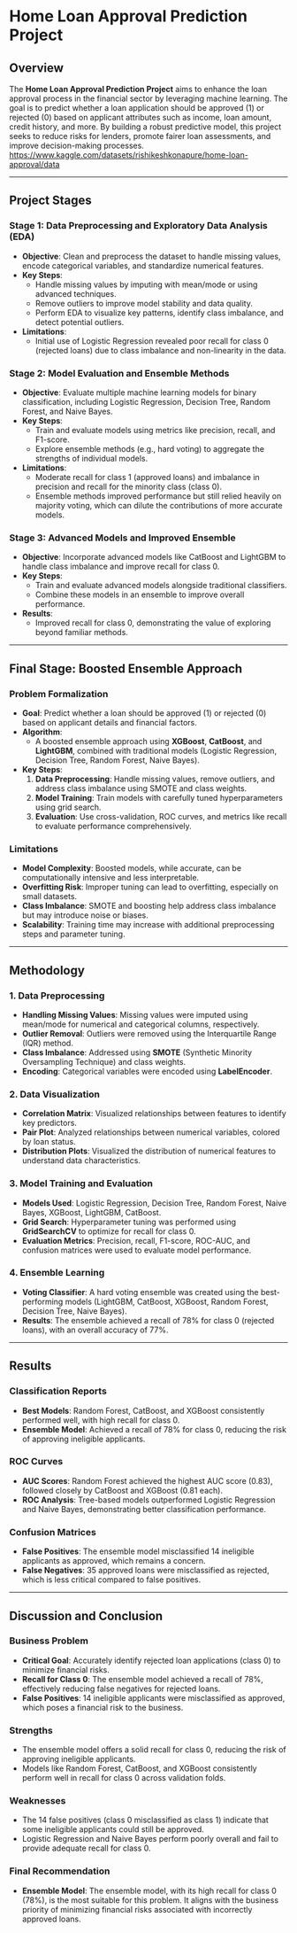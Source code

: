 # Home Loan Approval Prediction Project

## Overview
The **Home Loan Approval Prediction Project** aims to enhance the loan approval process in the financial sector by leveraging machine learning. The goal is to predict whether a loan application should be approved (1) or rejected (0) based on applicant attributes such as income, loan amount, credit history, and more. By building a robust predictive model, this project seeks to reduce risks for lenders, promote fairer loan assessments, and improve decision-making processes.
https://www.kaggle.com/datasets/rishikeshkonapure/home-loan-approval/data

---

## Project Stages

### Stage 1: Data Preprocessing and Exploratory Data Analysis (EDA)
- **Objective**: Clean and preprocess the dataset to handle missing values, encode categorical variables, and standardize numerical features.
- **Key Steps**:
  - Handle missing values by imputing with mean/mode or using advanced techniques.
  - Remove outliers to improve model stability and data quality.
  - Perform EDA to visualize key patterns, identify class imbalance, and detect potential outliers.
- **Limitations**: 
  - Initial use of Logistic Regression revealed poor recall for class 0 (rejected loans) due to class imbalance and non-linearity in the data.

### Stage 2: Model Evaluation and Ensemble Methods
- **Objective**: Evaluate multiple machine learning models for binary classification, including Logistic Regression, Decision Tree, Random Forest, and Naive Bayes.
- **Key Steps**:
  - Train and evaluate models using metrics like precision, recall, and F1-score.
  - Explore ensemble methods (e.g., hard voting) to aggregate the strengths of individual models.
- **Limitations**:
  - Moderate recall for class 1 (approved loans) and imbalance in precision and recall for the minority class (class 0).
  - Ensemble methods improved performance but still relied heavily on majority voting, which can dilute the contributions of more accurate models.

### Stage 3: Advanced Models and Improved Ensemble
- **Objective**: Incorporate advanced models like CatBoost and LightGBM to handle class imbalance and improve recall for class 0.
- **Key Steps**:
  - Train and evaluate advanced models alongside traditional classifiers.
  - Combine these models in an ensemble to improve overall performance.
- **Results**:
  - Improved recall for class 0, demonstrating the value of exploring beyond familiar methods.

---

## Final Stage: Boosted Ensemble Approach

### Problem Formalization
- **Goal**: Predict whether a loan should be approved (1) or rejected (0) based on applicant details and financial factors.
- **Algorithm**: 
  - A boosted ensemble approach using **XGBoost**, **CatBoost**, and **LightGBM**, combined with traditional models (Logistic Regression, Decision Tree, Random Forest, Naive Bayes).
- **Key Steps**:
  1. **Data Preprocessing**: Handle missing values, remove outliers, and address class imbalance using SMOTE and class weights.
  2. **Model Training**: Train models with carefully tuned hyperparameters using grid search.
  3. **Evaluation**: Use cross-validation, ROC curves, and metrics like recall to evaluate performance comprehensively.

### Limitations
- **Model Complexity**: Boosted models, while accurate, can be computationally intensive and less interpretable.
- **Overfitting Risk**: Improper tuning can lead to overfitting, especially on small datasets.
- **Class Imbalance**: SMOTE and boosting help address class imbalance but may introduce noise or biases.
- **Scalability**: Training time may increase with additional preprocessing steps and parameter tuning.

---

## Methodology

### 1. Data Preprocessing
- **Handling Missing Values**: Missing values were imputed using mean/mode for numerical and categorical columns, respectively.
- **Outlier Removal**: Outliers were removed using the Interquartile Range (IQR) method.
- **Class Imbalance**: Addressed using **SMOTE** (Synthetic Minority Oversampling Technique) and class weights.
- **Encoding**: Categorical variables were encoded using **LabelEncoder**.

### 2. Data Visualization
- **Correlation Matrix**: Visualized relationships between features to identify key predictors.
- **Pair Plot**: Analyzed relationships between numerical variables, colored by loan status.
- **Distribution Plots**: Visualized the distribution of numerical features to understand data characteristics.

### 3. Model Training and Evaluation
- **Models Used**: Logistic Regression, Decision Tree, Random Forest, Naive Bayes, XGBoost, LightGBM, CatBoost.
- **Grid Search**: Hyperparameter tuning was performed using **GridSearchCV** to optimize for recall for class 0.
- **Evaluation Metrics**: Precision, recall, F1-score, ROC-AUC, and confusion matrices were used to evaluate model performance.

### 4. Ensemble Learning
- **Voting Classifier**: A hard voting ensemble was created using the best-performing models (LightGBM, CatBoost, XGBoost, Random Forest, Decision Tree, Naive Bayes).
- **Results**: The ensemble achieved a recall of 78% for class 0 (rejected loans), with an overall accuracy of 77%.

---

## Results

### Classification Reports
- **Best Models**: Random Forest, CatBoost, and XGBoost consistently performed well, with high recall for class 0.
- **Ensemble Model**: Achieved a recall of 78% for class 0, reducing the risk of approving ineligible applicants.

### ROC Curves
- **AUC Scores**: Random Forest achieved the highest AUC score (0.83), followed closely by CatBoost and XGBoost (0.81 each).
- **ROC Analysis**: Tree-based models outperformed Logistic Regression and Naive Bayes, demonstrating better classification performance.

### Confusion Matrices
- **False Positives**: The ensemble model misclassified 14 ineligible applicants as approved, which remains a concern.
- **False Negatives**: 35 approved loans were misclassified as rejected, which is less critical compared to false positives.

---

## Discussion and Conclusion

### Business Problem
- **Critical Goal**: Accurately identify rejected loan applications (class 0) to minimize financial risks.
- **Recall for Class 0**: The ensemble model achieved a recall of 78%, effectively reducing false negatives for rejected loans.
- **False Positives**: 14 ineligible applicants were misclassified as approved, which poses a financial risk to the business.

### Strengths
- The ensemble model offers a solid recall for class 0, reducing the risk of approving ineligible applicants.
- Models like Random Forest, CatBoost, and XGBoost consistently perform well in recall for class 0 across validation folds.

### Weaknesses
- The 14 false positives (class 0 misclassified as class 1) indicate that some ineligible applicants could still be approved.
- Logistic Regression and Naive Bayes perform poorly overall and fail to provide adequate recall for class 0.

### Final Recommendation
- **Ensemble Model**: The ensemble model, with its high recall for class 0 (78%), is the most suitable for this problem. It aligns with the business priority of minimizing financial risks associated with incorrectly approved loans.
